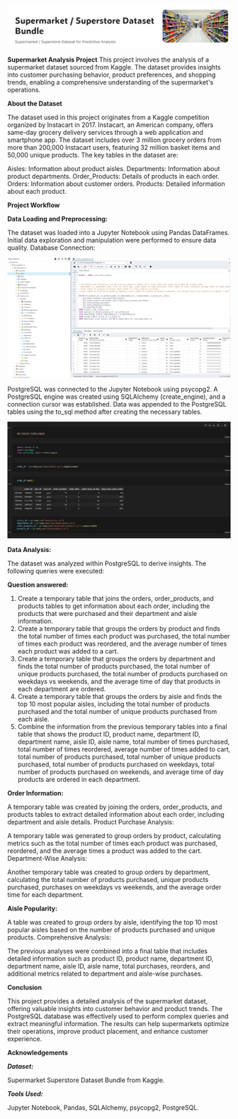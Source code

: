 ![Logo](https://github.com/darvikkunal/Supermarket_Python_SQL/blob/main/Ecomm_Analysis.png)

**Supermarket Analysis Project**
This project involves the analysis of a supermarket dataset sourced from Kaggle. The dataset provides insights into customer purchasing behavior, product preferences, and shopping trends, enabling a comprehensive understanding of the supermarket's operations.

**About the Dataset**

The dataset used in this project originates from a Kaggle competition organized by Instacart in 2017. Instacart, an American company, offers same-day grocery delivery services through a web application and smartphone app. The dataset includes over 3 million grocery orders from more than 200,000 Instacart users, featuring 32 million basket items and 50,000 unique products. The key tables in the dataset are:

Aisles: Information about product aisles.
Departments: Information about product departments.
Order_Products: Details of products in each order.
Orders: Information about customer orders.
Products: Detailed information about each product.

**Project Workflow**

**Data Loading and Preprocessing:**

The dataset was loaded into a Jupyter Notebook using Pandas DataFrames.
Initial data exploration and manipulation were performed to ensure data quality.
Database Connection:

![Logo](https://github.com/darvikkunal/Supermarket_Python_SQL/blob/main/Ecomm_Analysis_SQL.png)

PostgreSQL was connected to the Jupyter Notebook using psycopg2.
A PostgreSQL engine was created using SQLAlchemy (create_engine), and a connection cursor was established.
Data was appended to the PostgreSQL tables using the to_sql method after creating the necessary tables.

![Logo](https://github.com/darvikkunal/Supermarket_Python_SQL/blob/main/Ecomm_Analysis_Python.png)

**Data Analysis:**

The dataset was analyzed within PostgreSQL to derive insights. The following queries were executed:

**Question answered:**

1. Create a temporary table that joins the orders, order_products, and products tables to get information about each order, including the products that were purchased and their department and aisle information.
2. Create a temporary table that groups the orders by product and finds the total number of times each product was purchased, the total number of times each product was reordered, and the average number of times each product was added to a cart.
3. Create a temporary table that groups the orders by department and finds the total number of products purchased, the total number of unique products purchased, the total number of products purchased on weekdays vs weekends, and the average time of day that products in each department are ordered.
4. Create a temporary table that groups the orders by aisle and finds the top 10 most popular aisles, including the total number of products purchased and the total number of unique products purchased from each aisle.
5. Combine the information from the previous temporary tables into a final table that shows the product ID, product name, department ID, department name, aisle ID, aisle name, total number of times purchased, total number of times reordered, average number of times added to cart, total number of products purchased, total number of unique products purchased, total number of products purchased on weekdays, total number of products purchased on weekends, and average time of day products are ordered in each department.


**Order Information:**

A temporary table was created by joining the orders, order_products, and products tables to extract detailed information about each order, including department and aisle details.
Product Purchase Analysis:

A temporary table was generated to group orders by product, calculating metrics such as the total number of times each product was purchased, reordered, and the average times a product was added to the cart.
Department-Wise Analysis:

Another temporary table was created to group orders by department, calculating the total number of products purchased, unique products purchased, purchases on weekdays vs weekends, and the average order time for each department.

**Aisle Popularity:**

A table was created to group orders by aisle, identifying the top 10 most popular aisles based on the number of products purchased and unique products.
Comprehensive Analysis:

The previous analyses were combined into a final table that includes detailed information such as product ID, product name, department ID, department name, aisle ID, aisle name, total purchases, reorders, and additional metrics related to department and aisle-wise purchases.

**Conclusion**

This project provides a detailed analysis of the supermarket dataset, offering valuable insights into customer behavior and product trends. The PostgreSQL database was effectively used to perform complex queries and extract meaningful information. The results can help supermarkets optimize their operations, improve product placement, and enhance customer experience.

**Acknowledgements**

***Dataset:***

 Supermarket Superstore Dataset Bundle from Kaggle.

***Tools Used:***

 Jupyter Notebook, Pandas, SQLAlchemy, psycopg2, PostgreSQL.

